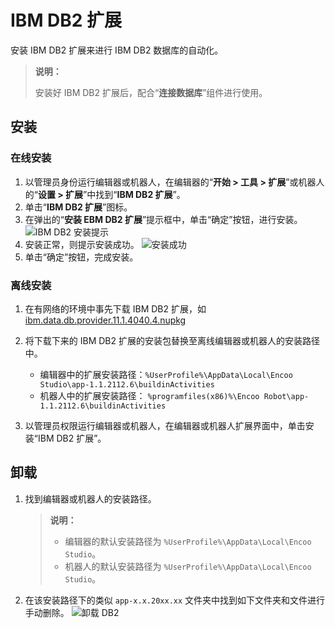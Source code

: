 # IBM DB2 扩展

安装 IBM DB2 扩展来进行 IBM DB2 数据库的自动化。

> **说明：**
>
> 安装好 IBM DB2 扩展后，配合“**连接数据库**”组件进行使用。

## 安装

### 在线安装

1. 以管理员身份运行编辑器或机器人，在编辑器的“**开始 > 工具 > 扩展**”或机器人的“**设置 > 扩展**”中找到“**IBM DB2 扩展**”。
2. 单击“**IBM DB2 扩展**”图标。
3. 在弹出的“**安装 EBM DB2 扩展**”提示框中，单击“确定”按钮，进行安装。
   ![IBM DB2 安装提示](https://docimages.blob.core.chinacloudapi.cn/images/Activities/ibmdb220210105.png)
4. 安装正常，则提示安装成功。
   ![安装成功 ](https://docimages.blob.core.chinacloudapi.cn/images/Activities/tips20210105.png)  
5. 单击“确定”按钮，完成安装。

### 离线安装

1. 在有网络的环境中事先下载 IBM DB2 扩展，如 [ibm.data.db.provider.11.1.4040.4.nupkg](https://share.weiyun.com/NXqMlQJN)
2. 将下载下来的 IBM DB2 扩展的安装包替换至离线编辑器或机器人的安装路径中。

    - 编辑器中的扩展安装路径：`%UserProfile%\AppData\Local\Encoo Studio\app-1.1.2112.6\buildinActivities`
    - 机器人中的扩展安装路径：
`%programfiles(x86)%\Encoo Robot\app-1.1.2112.6\buildinActivities`

3. 以管理员权限运行编辑器或机器人，在编辑器或机器人扩展界面中，单击安装“IBM DB2 扩展”。

## 卸载

1. 找到编辑器或机器人的安装路径。
   > **说明：**
   >
   >- 编辑器的默认安装路径为 `%UserProfile%\AppData\Local\Encoo Studio`。
   >- 机器人的默认安装路径为 `%UserProfile%\AppData\Local\Encoo Studio`。

2. 在该安装路径下的类似 `app-x.x.20xx.xx` 文件夹中找到如下文件夹和文件进行手动删除。
    ![卸载 DB2](https://docimages.blob.core.chinacloudapi.cn/images/Robot/uninstallDB220210114.png)